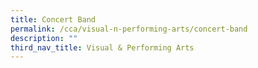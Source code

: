 ```yaml
---
title: Concert Band
permalink: /cca/visual-n-performing-arts/concert-band
description: ""
third_nav_title: Visual & Performing Arts
---
```

